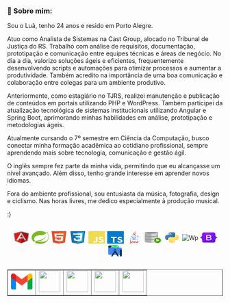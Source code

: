 ### 🌙 Sobre mim:
Sou o Luã, tenho 24 anos e resido em Porto Alegre.

Atuo como Analista de Sistemas na Cast Group, alocado no Tribunal de Justiça do RS. Trabalho com análise de requisitos, documentação, prototipação e comunicação entre equipes técnicas e áreas de negócio. No dia a dia, valorizo soluções ágeis e eficientes, frequentemente desenvolvendo scripts e automações para otimizar processos e aumentar a produtividade. Também acredito na importância de uma boa comunicação e colaboração entre colegas para um ambiente produtivo.

Anteriormente, como estagiário no TJRS, realizei manutenção e publicação de conteúdos em portais utilizando PHP e WordPress. Também participei da atualização tecnológica de sistemas institucionais utilizando Angular e Spring Boot, aprimorando minhas habilidades em análise, prototipação e metodologias ágeis.

Atualmente cursando o 7º semestre em Ciência da Computação, busco conectar minha formação acadêmica ao cotidiano profissional, sempre aprendendo mais sobre tecnologia, comunicação e gestão ágil.

O inglês sempre fez parte da minha vida, permitindo que eu alcançasse um nível avançado. Além disso, tenho grande interesse em aprender novos idiomas.

Fora do ambiente profissional, sou entusiasta da música, fotografia, design e ciclismo. Nas horas livres, me dedico especialmente à produção musical.

:)

<div align="center" inline_block"><br>
  <img align="center" alt="Angular" height="30" width="40" src="https://raw.githubusercontent.com/devicons/devicon/master/icons/angularjs/angularjs-original.svg">
  <img align="center" alt="SpringBoot" height="30" width="40" src="https://raw.githubusercontent.com/devicons/devicon/master/icons/spring/spring-original.svg">
  <img align="center" alt="HTML" height="30" width="40" src="https://raw.githubusercontent.com/devicons/devicon/master/icons/html5/html5-original.svg">
  <img align="center" alt="CSS" height="30" width="40" src="https://raw.githubusercontent.com/devicons/devicon/master/icons/css3/css3-original.svg">
  <img align="center" alt="Js" height="30" width="40" src="https://raw.githubusercontent.com/devicons/devicon/master/icons/javascript/javascript-plain.svg">
  <img align="center" alt="Ts" height="30" width="40" src="https://raw.githubusercontent.com/devicons/devicon/master/icons/typescript/typescript-plain.svg">
  <img align="center" alt="Java" height="30" width="40" src="https://raw.githubusercontent.com/devicons/devicon/master/icons/java/java-original-wordmark.svg">
  <img align="center" alt="SQLDev" height="30" width="40" src="https://raw.githubusercontent.com/devicons/devicon/master/icons/sqldeveloper/sqldeveloper-original.svg">
  <img align="center" alt="Python" height="30" width="40" src="https://raw.githubusercontent.com/devicons/devicon/master/icons/python/python-original.svg">
  <img align="center" alt="Wp" height="30" width="30" src="Ícones/WordPress Icon.png">
  <img align="center" alt="Bootstrap" height="30" width="40" src="https://raw.githubusercontent.com/devicons/devicon/master/icons/bootstrap/bootstrap-original.svg">
  <img align="center" alt="AndroidStudio" height="30" width="40" src= "https://github.com/devicons/devicon/blob/master/icons/androidstudio/androidstudio-original.svg">
</div>

  ##

<div>
      <table border="1" align="center">
        <tr>
            <td align="center"><a href="mailto:luaornelas@gmail.com"><img height="50" width="50" src="Ícones/Gmail Icon.png" target="_blank"></td>
            <td align="center"><a href="https://www.linkedin.com/in/lu%C3%A3-ornelas/" target="_blank"><img height="50" width="50" src="Ícones/LinkedIn Icon.png" target="_blank"></td>
            <td align="center"><a href="https://instagram.com/luornel" target="_blank"><img height="50" width="50" src="Ícones/Instagram Icon.png" target="_blank"></td>
            <td align="center"><a href="https://www.tiktok.com/@luornel" target="_blank"><img height="50" width="50" src="Ícones/TikTok Icon.png" target="_blank"></td>
            <td align="center"><a href="https://soundcloud.com/luornel" target="_blank"><img height="50" width="50" src="Ícones/Soundcloud Icon.png" target="_blank"></td>
        </tr>
    </table>
</div>
